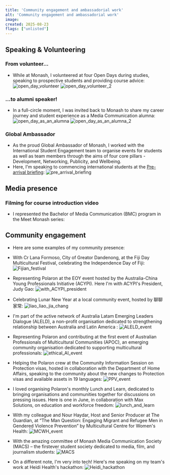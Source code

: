 ```yaml
---
title: 'Community engagement and ambassadorial work'
alt: 'Community engagement and ambassadorial work'
image: 
created: 2025-08-23
flags: ["unlisted"]
---
```

<script>
	import { YouTube } from 'sveltekit-embed';
</script>

## Speaking & Volunteering
### From volunteer...
- While at Monash, I volunteered at four Open Days during studies, speaking to prospective students and providing course advice:
![open_day_volunteer](./assets/volunteering_at_open_day.jpg)
![open_day_volunteer_2](./assets/volunteering_open_day.jpg)

### ...to alumni speaker!
- In a full-circle moment, I was invited back to Monash to share my career journey and student experience as a Media Communication alumna:
![open_day_as_an_alumna](./assets/open_day_alumni.jpg)
![open_day_as_an_alumna_2](./assets/open_day_alumni_2.jpg)

### Global Ambassador
- As the proud Global Ambassador of Monash, I worked with the International Student Engagement team to organise events for students as well as team members through the aims of four core pillars - Development, Networking, Publicity, and Wellbeing.
- Here, I'm speaking to commencing international students at the [Pre-arrival briefing](https://www.youtube.com/watch?v=OeC-_j14-IQ):
![pre_arrival_briefing](./assets/monash_pre_arrival_briefing.png)

## Media presence
### Filming for course introduction video 
- I represented the Bachelor of Media Communication (BMC) program in the Meet Monash series:
<YouTube youTubeId="C7FaJyHDZUs" />

## Community engagement 
- Here are some examples of my community presence:

* With Cr Lana Formoso, City of Greator Dandenong, at the Fiji Day Multicultural Festival, celebrating the Independence Day of Fiji:
![Fijian_festival](./assets/fijian_festival.jpg)

* Representing Polaron at the EOY event hosted by the Australia-China Young Professionals Initiative (ACYPI). Here I'm with ACYPI's President, Judy Gao:
![with_ACYPI_president](./assets/with_ACYPI_president.jpg)

* Celebrating Lunar New Year at a local community event, hosted by 聊聊家常:
![liao_liao_jia_chang](./assets/liao_liao_jia_chang.jpg)

* I'm part of the active network of Australia Latam Emerging Leaders Dialogue (ALELD), a non-profit organisation dedicated to strengthening relationship between Australia and Latin America :
![ALELD_event](./assets/at_ALELD_event.jpg)

* Representing Polaron and contributing at the first event of Australian Professionals of Multicultural Communities (APOC), an emerging community organisation dedicated to supporting multicultural professionals:
![ethical_AI_event](./assets/APOC_ethical_AI.jpeg)

* Helping the Polaron crew at the Community Information Session on Protection visas, hosted in collaboration with the Department of Home Affairs, speaking to the community about the new changes to Protection visas and available assets in 19 languages:
![PPV_event](./assets/ppv_event.jpeg)

* I loved organising Polaron's monthly Lunch and Learn, dedicated to bringing organisations and communities together for discussions on pressing issues. Here is one in June, in collaboration with Max Solutions, on education and workforce freedom:
![lunch_and_learn](./assets/lunch_and_learn.jpeg)

* With my colleague and Nour Haydar, Host and Senior Producer at The Guardian, at “The Man Question: Engaging Migrant and Refugee Men in Gendered Violence Prevention” by Multicultural Centre for Women's Health:
![MCWH_event](./assets/MCWH_event.jpg)

* With the amazing committee of Monash Media Communication Society (MACS) – the firstever student society dedicated to media, film, and journalism students:
![MACS](./assets/MACS.jpg)

* On a different note, I'm very into tech! Here's me speaking on my team's work at Heidi Health's hackathon:
![Heidi_hackathon](./assets/heidi_hackathon.jpg)



